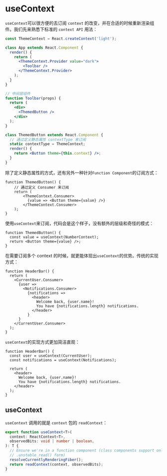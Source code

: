 # useContext

`useContext`可以很方便的去订阅 `context` 的改变，并在合适的时候重新渲染组件。我们先来熟悉下标准的 `context API` 用法：

```jsx
const ThemeContext = React.createContext('light');

class App extends React.Component {
  render() {
    return (
      <ThemeContext.Provider value="dark">
        <Toolbar />
      </ThemeContext.Provider>
    );
  }
}

// 中间层组件
function Toolbar(props) {
  return (
    <div>
      <ThemedButton />
    </div>
  );
}

class ThemedButton extends React.Component {
  // 通过定义静态属性 contextType 来订阅
  static contextType = ThemeContext;
  render() {
    return <Button theme={this.context} />;
  }
}
```

除了定义静态属性的方式，还有另外一种针对`Function Component`的订阅方式：

```tsx
function ThemedButton() {
    // 通过定义 Consumer 来订阅
    return (
        <ThemeContext.Consumer>
          {value => <Button theme={value} />}
        </ThemeContext.Consumer>
    );
}
```

使用`useContext`来订阅，代码会是这个样子，没有额外的层级和奇怪的模式：

```tsx
function ThemedButton() {
  const value = useContext(NumberContext);
  return <Button theme={value} />;
}
```

在需要订阅多个 context 的时候，就更能体现出`useContext`的优势。传统的实现方式：

```tsx
function HeaderBar() {
  return (
    <CurrentUser.Consumer>
      {user =>
        <Notifications.Consumer>
          {notifications =>
            <header>
              Welcome back, {user.name}!
              You have {notifications.length} notifications.
            </header>
          }
      }
    </CurrentUser.Consumer>
  );
}
```

`useContext`的实现方式更加简洁直观：

```tsx
function HeaderBar() {
  const user = useContext(CurrentUser);
  const notifications = useContext(Notifications);

  return (
    <header>
      Welcome back, {user.name}!
      You have {notifications.length} notifications.
    </header>
  );
}
```

## useContext

`useContext` 调用的就是 `context` 包的 `readContext`：

```ts
export function useContext<T>(
  context: ReactContext<T>,
  observedBits: void | number | boolean,
): T {
  // Ensure we're in a function component (class components support only the
  // .unstable_read() form)
  resolveCurrentlyRenderingFiber();
  return readContext(context, observedBits);
}
```

